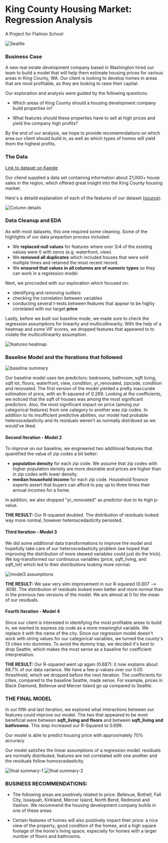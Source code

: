 # King County Housing Market: Regression Analysis
A Project for Flatiron School

![Seattle](images/seattle.jpeg)

### Business Case

A new real estate development company based in Washington hired our team to build a model that will help them estimate housing prices for various areas in King County, WA. Our client is looking to develop homes in areas that are most profitable, as they are looking to raise their capital. 

Our exploration and analysis were guided by the following questions:

* Which areas of King County should a housing development company build properties in? 

* What features should these properties have to sell at high prices and yield the company high profits?

By the end of our analysis, we hope to provide recomemndations on which area our client should build in, as well as which types of homes will yield them the highest profits.

### The Data

[Link to dataset on Kaggle](https://www.kaggle.com/harlfoxem/housesalesprediction)

Our cliend supplied a data set containing information about 21,000+ house sales in the region, which offered great insight into the King County housing market. 

Here's a detaild explanation of each of the features of our dataset [(source)](https://www.slideshare.net/PawanShivhare1/predicting-king-county-house-prices): 

![Column details](images/headers-explained.png)

### Data Cleanup and EDA

As with most datasets, this one required some cleaning. Some of the highlights of our data prepartion process included:

* We **replaced null values** for features where over 3/4 of the existing values were 0 with zeros (e.g. waterfront, view)
* We **removed all duplicates** which included houses that were sold mulitple times and retained the most recent record. 
* We **ensured that values in all columns are of numeric types** so they can work in a regression model 

Next, we procceded with our exploration which focused on:

* identifying and removing outliers
* checking the correlation between variables 
* conducting several t-tests between features that appear to be highly correlated with our target **price**

Lastly, before we built our baseline mode, we made sure to check the regression assumptions for linearity and multicollinearity. 
With the help of a heatmap and some VIF scores, we dropped features that appeared to to violate the multicollinearity assumption. 

![features heatmap](images/heatmap.png)

### Baseline Model and the Iterations that followed

![baseline summary](images/baseline_model.png)

Our baseline model uses ten predictors: bedrooms, bathroom, sqft living, sqft lot, floors, waterfront, view, condition, yr_renovated, zipcode, condition and renovated. The first version of the model yielded a pretty inaccurate estimation of price, with an R-squared of 0.269. Looking at the coefficients, we noticed that the sqft of houses was among the most significant predictors. Also, the most significant impact on price (among our categorical features) from one category to another was zip codes. In addition to its insufficient predictive abilities, our model had probable heteroscedasticity and its residuals weren't as normally distribued as we would've liked.

#### Second Iteration - Model 2

To improve on our baseline, we engineered two additional features that quantified the value of zip codes a bit better: 

 * **population density** for each zip code. We assume that zip codes with higher population density are more desirable and prices are higher than in zip codes with lower density.
 * **median household income** for each zip code. Household finance experts assert that buyers can afford to pay up to three times their annual incomes for a home.

In addiiton, we also dropped "yr_renovated" as predictor due to its high p-value. 

**THE RESULT:** Our R-squared doubled. The distribution of residuals looked way more normal, however heteroscedasticity persisted. 

#### Third Iteration - Model 3

We did some additional data transformations to improve the model and hopefully take care of our heteroscedasticity problem (we hoped that improving the distribution of more skewed variables could just do the trick). We log-transformed our continuous variables (price, sqft_living, and sqft_lot) which led to their distributions looking more normal.
 
  ![model3 assumptions](images/model_4_assumptions.png)
 
 **THE RESULT:** We saw very slim improvement in our R-squared (0.607 --> .609). The distribution of residuals looked even better and more normal than in the previous two versions of the model. We are almost at 0 for the mean of our residuals. 


#### Fourth Iteration - Model 4

Since our client is interested in identifying the most profitable areas to build in, we wanted to express zip code as a more meaningful variable. We replace it with the name of the city. Since our regression model doesn't work with string values for our categorical variables, we turned the county's 13 cities into dummies. To avoid the dummy trap, we decided it's best to drop Seattle, which makes the most sense as a baseline for coefficient interpretation.


**THE RESULT:** Our R-squared went up again (0.687): it now explains about 68.7% of our data variance. We have a few p-values over our 0.05 threshhold, which we dropped before the next iteration. The coefficients for cities, compared to the baseline Seattle, made sense. For example, prices in Black Diamond, Bellevue and Mercer Island go up compared to Seattle.




### THE FINAL MODEL 

In our fifth and last iteration, we explored what interactions between our features could improve our model. The two that appeared to be most beneficial were between **sqft_living and floors** and between **sqft_living and bathrooms**. This step increased our R-Squared to 0.699.

Our model is able to predict housing price with approximately 70% accuracy

Our model satisfies the linear assumptions of a regression model: residuals are normally distributed, features are not correlated with one another and the residuals follow homoscedasticity.

 ![final summary-1](images/final-summary-1.png)
 ![final summary-2](images/final-summary-2.png)
 
 ### BUSINESS RECOMMENDATIONS:
 
* The following areas are positively related to price: Bellevue, Bothell, Fall City, Issaquah, Kirkland, Mercer Island, North Bend, Redmond and Vashon. We recommend the housing development company builds in one of these areas.  

* Certain features of homes will also positively impact their price: a nice view of the property, good condition of the homes, and a high square footage of the home's living space, especially for homes with a larger number of floors and bathrooms.

 
 



 

